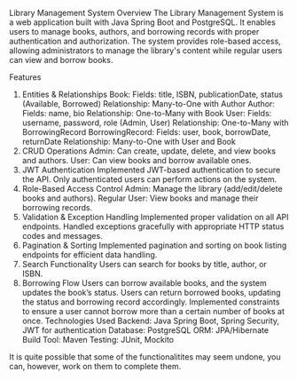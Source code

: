 Library Management System
Overview
The Library Management System is a web application built with Java Spring Boot and PostgreSQL. It enables users to manage books, authors, and borrowing records with proper authentication and authorization. The system provides role-based access, allowing administrators to manage the library's content while regular users can view and borrow books.

Features
1. Entities & Relationships
Book:
Fields: title, ISBN, publicationDate, status (Available, Borrowed)
Relationship: Many-to-One with Author
Author:
Fields: name, bio
Relationship: One-to-Many with Book
User:
Fields: username, password, role (Admin, User)
Relationship: One-to-Many with BorrowingRecord
BorrowingRecord:
Fields: user, book, borrowDate, returnDate
Relationship: Many-to-One with User and Book
2. CRUD Operations
Admin:
Can create, update, delete, and view books and authors.
User:
Can view books and borrow available ones.
3. JWT Authentication
Implemented JWT-based authentication to secure the API.
Only authenticated users can perform actions on the system.
4. Role-Based Access Control
Admin:
Manage the library (add/edit/delete books and authors).
Regular User:
View books and manage their borrowing records.
5. Validation & Exception Handling
Implemented proper validation on all API endpoints.
Handled exceptions gracefully with appropriate HTTP status codes and messages.
6. Pagination & Sorting
Implemented pagination and sorting on book listing endpoints for efficient data handling.
7. Search Functionality
Users can search for books by title, author, or ISBN.
8. Borrowing Flow
Users can borrow available books, and the system updates the book’s status.
Users can return borrowed books, updating the status and borrowing record accordingly.
Implemented constraints to ensure a user cannot borrow more than a certain number of books at once.
Technologies Used
Backend: Java Spring Boot, Spring Security, JWT for authentication
Database: PostgreSQL
ORM: JPA/Hibernate
Build Tool: Maven
Testing: JUnit, Mockito


It is quite possible that some of the functionalitites may seem undone, you can, however, work on them to complete them.
